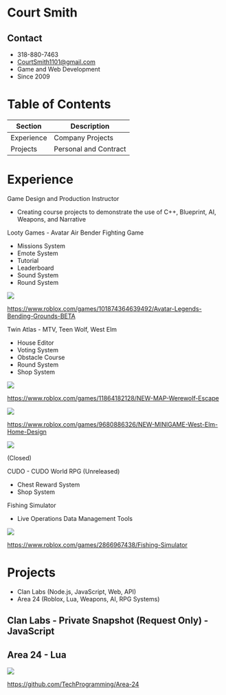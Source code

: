 # Court Smith

## Contact
- 318-880-7463
- CourtSmith1101@gmail.com
- Game and Web Development
- Since 2009

# Table of Contents
| Section      | Description |
| ----------- | ----------- |
| Experience      | Company Projects       |
| Projects   | Personal and Contract        |

# Experience
Game Design and Production Instructor
- Creating course projects to demonstrate the use of C++, Blueprint, AI, Weapons, and Narrative

Looty Games - Avatar Air Bender Fighting Game
- Missions System
- Emote System
- Tutorial
- Leaderboard
- Sound System
- Round System

[![](https://img.youtube.com/vi/PenfqJHtU6w/0.jpg)](https://www.youtube.com/watch?v=PenfqJHtU6w)

https://www.roblox.com/games/101874364639492/Avatar-Legends-Bending-Grounds-BETA

Twin Atlas - MTV, Teen Wolf, West Elm
- House Editor
- Voting System
- Obstacle Course
- Round System
- Shop System

[![](https://img.youtube.com/vi/_JgCbbQr-3o/0.jpg)](https://www.youtube.com/watch?v=_JgCbbQr-3o)

https://www.roblox.com/games/11864182128/NEW-MAP-Werewolf-Escape

[![](https://img.youtube.com/vi/QI2XYDuGuNw/0.jpg)](https://www.youtube.com/watch?v=QI2XYDuGuNw)

https://www.roblox.com/games/9680886326/NEW-MINIGAME-West-Elm-Home-Design

[![](https://img.youtube.com/vi/FYDpSNdZZhw/0.jpg)](https://www.youtube.com/watch?v=FYDpSNdZZhw)

(Closed)

CUDO - CUDO World RPG (Unreleased)
- Chest Reward System
- Shop System

Fishing Simulator
- Live Operations Data Management Tools

[![](https://img.youtube.com/vi/Zft_1YW6fkY/0.jpg)](https://www.youtube.com/watch?v=Zft_1YW6fkY)

https://www.roblox.com/games/2866967438/Fishing-Simulator

# Projects
- Clan Labs (Node.js, JavaScript, Web, API)
- Area 24 (Roblox, Lua, Weapons, AI, RPG Systems)

## Clan Labs - Private Snapshot (Request Only) - JavaScript


## Area 24 - Lua
![](https://tr.rbxcdn.com/180DAY-cf94f30a15d3c9f31203d27ed53a0b30/768/432/Image/Webp/noFilter)

https://github.com/TechProgramming/Area-24


